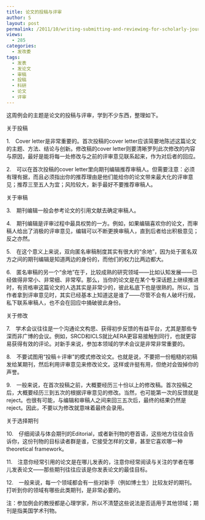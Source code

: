 ```yaml
---
title: 论文的投稿与评审
author: S
layout: post
permalink: /2011/10/writing-submitting-and-reviewing-for-scholarly-journals/
views:
  - 285
categories:
  - 发改委
tags:
  - 发表
  - 发论文
  - 审稿
  - 投稿
  - 科研
  - 论文
  - 评审
---
```

这周例会的主题是论文的投稿与评审，学到不少东西，整理如下。

关于投稿

1.　Cover letter是非常重要的。首次投稿的cover letter应该简要地陈述这篇论文的主题、方法、结论与创新。修改稿的cover letter则要清晰罗列此次修改的内容与原因，最好是能将每一处修改与之前的评审意见联系起来，作为对后者的回应。

2.　可以在首次投稿的cover letter里向期刊编辑推荐审稿人。但需要注意：必须有理有据，而且必须指出你的推荐理由是他们能给你的论文带来最大化的评审意见；推荐三至五人为宜；风险较大，新手最好不要推荐审稿人。

关于审稿

3.　期刊编辑一般会参考论文的引用文献去确定审稿人。

4.　期刊编辑是评审过程中最具权势的一方。例如，如果编辑喜欢你的论文，而审稿人给出了消极的评审意见，编辑可以不断更换审稿人，直到后者给出积极意见；反之亦然。

5.　在这个意义上来说，双向匿名审稿制度其实有很大的“余地”，因为处于匿名双方之间的期刊编辑是知道两边的身份的，而他们的权力比两边都大。

6.　匿名审稿的另一个“余地”在于，比较成熟的研究领域——比如认知发展——已经做得非常小、非常细、非常窄。那么，当你的论文是在某个专深话题上继续推进时，有资格审这篇论文的人选其实是非常少的，彼此私底下也是很熟的。所以，当作者拿到评审意见时，其实已经基本上知道这是谁了——尽管不会有人破坏行规，私下联系审稿人，也不会在回应中捅破彼此身份。

关于修改

7.　学术会议往往是一个沟通论文构思、获得初步反馈的有益平台，尤其是那些专深而非广博的会议。例如，SRCD和ICLS就比AERA更容易接触到同行，也就更容易获得有效的评论。对新手来说，参加本领域的学术会议是非常非常重要的。

8.　不要试图用“投稿＋评审”的模式修改论文。也就是说，不要把一份粗糙的初稿发给某期刊，然后利用评审意见来修改论文。这样或许挺有用，但绝对会毁掉你的声誉。

9.　一般来说，在首次投稿之前，大概要经历三十份以上的修改稿。首次投稿之后，大概要经历三到五次的根据评审意见的修改。当然，也可能第一次的反馈就是reject。也很有可能，与编辑和审稿人之间来回三五次后，最终的结果仍然是reject。因此，不要以为修改就意味着最终会录用。

关于选择期刊

10.　仔细阅读与体会期刊的Editorial，或者新刊物的卷首语，这些地方往往会告诉你，这份刊物的目标读者群是谁，它接受怎样的文章，甚至它喜欢哪一种theoretical framework。

11.　注意你经常引用的论文是在哪儿发表的，注意你经常阅读与关注的学者在哪儿发表论文——那些期刊往往应该是你发表论文的最佳目标。

12.　一般来说，每一个领域都会有一些对新手（例如博士生）比较友好的期刊。打听到你的领域有哪些此类期刊，是非常必要的。

注：参加例会的教授都是心理学家，所以不清楚这些说法是否适用于其他领域；期刊是指美国学术刊物。